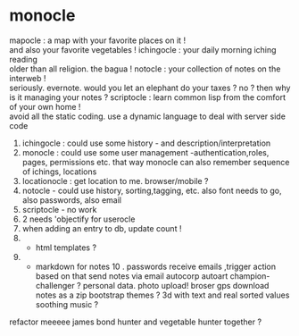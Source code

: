 monocle
=============================

mapocle : a map with your favorite places on it !  
and also your favorite vegetables !
ichingocle : your daily morning iching reading   
older than all religion. the bagua !
notocle : your collection of notes on the interweb !   
seriously. evernote. would you let an elephant do your taxes ? no ? then why is it managing your notes ?
scriptocle : learn common lisp from the comfort of your own home !  
avoid all the static coding. use a dynamic language to deal with server side code

1. ichingocle : could use some history - and description/interpretation
2. monocle : could use some user management -authentication,roles, pages, permissions etc.
that way monocle can also remember sequence of ichings, locations
3. locationocle : get location to me. browser/mobile ?
4. notocle - could use history, sorting,tagging, etc. also font needs to go, also passwords, also email
5. scriptocle - no work
6. 2 needs 'objectify for userocle
7. when adding an entry to db, update count !
8. - html templates ?
9. - markdown for notes
10 . passwords 
receive emails ,trigger action based on that
send notes via email
autocorp
autoart
champion-challenger ?
personal data. photo upload!
broser gps
download notes as a zip
bootstrap themes ?
3d with text and real sorted values
soothing music ?

refactor meeeee
james bond hunter and vegetable hunter together ?
